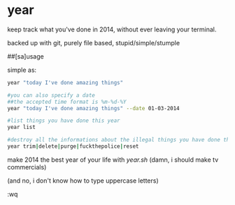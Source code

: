 year
====

keep track what you've done in 2014, without ever leaving your terminal.

backed up with git, purely file based, stupid/simple/stumple

##[sa]usage

simple as:

```bash
year "today I've done amazing things"

#you can also specify a date
##the accepted time format is %m-%d-%Y
year "today I've done amazing things" --date 01-03-2014

#list things you have done this year
year list

#destroy all the informations about the illegal things you have done this year
year trim|delete|purge|fuckthepolice|reset
```

make 2014 the best year of your life with _year.sh_ (damn, i should make tv commercials)

(and no, i don't know how to type uppercase letters)

:wq